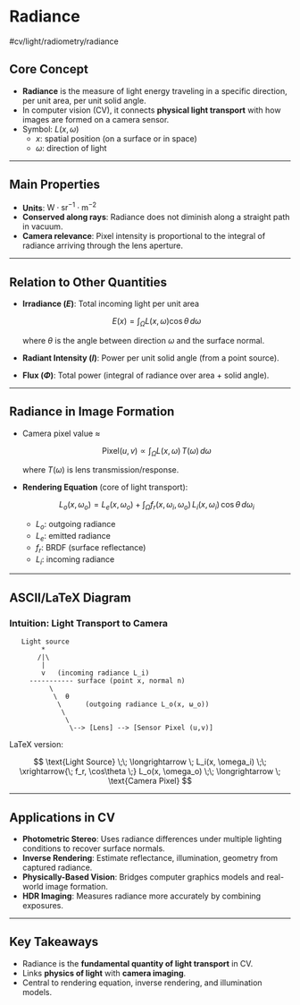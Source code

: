 # Radiance 
 #cv/light/radiometry/radiance
## Core Concept
- **Radiance** is the measure of light energy traveling in a specific direction, per unit area, per unit solid angle.  
- In computer vision (CV), it connects **physical light transport** with how images are formed on a camera sensor.  
- Symbol: $L(x, \omega)$  
  - $x$: spatial position (on a surface or in space)  
  - $\omega$: direction of light  

---

## Main Properties
- **Units**: $\text{W} \cdot \text{sr}^{-1} \cdot \text{m}^{-2}$  
- **Conserved along rays**: Radiance does not diminish along a straight path in vacuum.  
- **Camera relevance**: Pixel intensity is proportional to the integral of radiance arriving through the lens aperture.

---

## Relation to Other Quantities
- **Irradiance ($E$)**: Total incoming light per unit area  

  $$
  E(x) = \int_{\Omega} L(x, \omega) \cos\theta \, d\omega
  $$

  where $\theta$ is the angle between direction $\omega$ and the surface normal.  

- **Radiant Intensity ($I$)**: Power per unit solid angle (from a point source).  

- **Flux ($\Phi$)**: Total power (integral of radiance over area + solid angle).  

---

## Radiance in Image Formation
- Camera pixel value ≈  

  $$
  \text{Pixel}(u,v) \propto \int_{\Omega} L(x, \omega) \, T(\omega) \, d\omega
  $$

  where $T(\omega)$ is lens transmission/response.  

- **Rendering Equation** (core of light transport):

  $$
  L_o(x, \omega_o) = L_e(x, \omega_o) + \int_{\Omega} f_r(x, \omega_i, \omega_o) \, L_i(x, \omega_i) \, \cos\theta \, d\omega_i
  $$

  - $L_o$: outgoing radiance  
  - $L_e$: emitted radiance  
  - $f_r$: BRDF (surface reflectance)  
  - $L_i$: incoming radiance  

---

## ASCII/LaTeX Diagram

### Intuition: Light Transport to Camera

```
   Light source
        *
       /|\
        |
        v   (incoming radiance L_i)
     ----------- surface (point x, normal n)
          \
           \  θ
            \      (outgoing radiance L_o(x, ω_o))
             \
              \
               \--> [Lens] --> [Sensor Pixel (u,v)]
```

LaTeX version:

$$
\text{Light Source} \;\; \longrightarrow \; L_i(x, \omega_i) 
\;\; \xrightarrow{\; f_r, \cos\theta \;} 
L_o(x, \omega_o) \;\; \longrightarrow \; \text{Camera Pixel}
$$

---

## Applications in CV
- **Photometric Stereo**: Uses radiance differences under multiple lighting conditions to recover surface normals.  
- **Inverse Rendering**: Estimate reflectance, illumination, geometry from captured radiance.  
- **Physically-Based Vision**: Bridges computer graphics models and real-world image formation.  
- **HDR Imaging**: Measures radiance more accurately by combining exposures.

---

## Key Takeaways
- Radiance is the **fundamental quantity of light transport** in CV.  
- Links **physics of light** with **camera imaging**.  
- Central to rendering equation, inverse rendering, and illumination models.  
